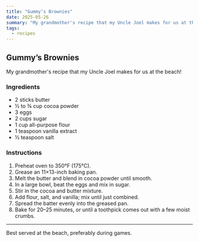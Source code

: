 ```yaml
---
title: "Gummy’s Brownies"
date: 2025-05-26
summary: "My grandmother's recipe that my Uncle Joel makes for us at the beach!"
tags: 
  - recipes
---
```


## Gummy’s Brownies

My grandmother's recipe that my Uncle Joel makes for us at the beach!

### Ingredients

- 2 sticks butter  
- ½ to ¾ cup cocoa powder  
- 3 eggs  
- 2 cups sugar  
- 1 cup all-purpose flour  
- 1 teaspoon vanilla extract  
- ½ teaspoon salt

### Instructions

1. Preheat oven to 350°F (175°C).  
2. Grease an 11×13-inch baking pan.  
3. Melt the butter and blend in cocoa powder until smooth.  
4. In a large bowl, beat the eggs and mix in sugar.  
5. Stir in the cocoa and butter mixture.  
6. Add flour, salt, and vanilla; mix until just combined.  
7. Spread the batter evenly into the greased pan.  
8. Bake for 20–25 minutes, or until a toothpick comes out with a few moist crumbs.

---

Best served at the beach, preferably during games.
